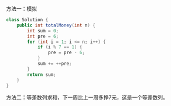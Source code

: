 方法一：模拟

```java
class Solution {
    public int totalMoney(int n) {
        int sum = 0;
        int pre = 6;
        for (int i = 1; i <= n; i++) {
            if (i % 7 == 1) {
                pre = pre - 6;
            }
            sum += ++pre;
        }
        return sum;
    }
}
```



方法二：等差数列求和，下一周比上一周多挣7元，这是一个等差数列。